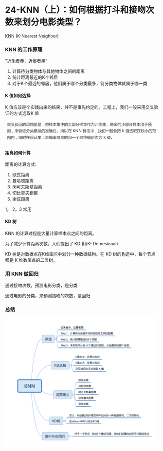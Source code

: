 # 24-KNN（上）：如何根据打斗和接吻次数来划分电影类型？

KNN (K-Nearest Neighbor)

### KNN 的工作原理

"近朱者赤，近墨者黑"

1. 计算待分类物体与其他物体之间的距离
2. 统计距离最近的K个邻居
3. 对于K个最近的邻居，他们属于哪个分类最多，待分类物体就属于哪一类



#### K 值如何选择

K 值应该是个实践出来的结果，并不是事先约定的。工程上，我们一般采用交叉验证的方式选取K 值

![image-20190906141928920](./images/image-20190906141928920.png)

#### 距离如何计算

距离的计算方式:

1. 欧式距离
2. 曼哈顿距离
3. 闵可夫斯基距离
4. 切比雪夫距离
5. 余弦距离

1， 2，3 常用



#### KD 树

KNN 的计算过程是大量计算样本点之间的距离。

为了减少计算距离次数，人们提出了 KD 树(K- Demesional)



KD 树是对数据点在K维空间中划分一种数据结构。在 KD 树的构造中，每个节点都是 K 维数值点的二叉树。



### 用 KNN 做回归

通过接吻次数，预测电影分类，是分类

通过电影的分类，来预测接吻的次数，是回归



### 总结



![image-20190906145023409](./images/image-20190906145023409.png)

